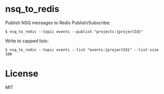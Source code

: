 
# nsq_to_redis

 Publish NSQ messages to Redis Publish/Subscribe:

```
$ nsq_to_redis --topic events --publish "projects:{projectId}"
```

 Write to capped lists:

```
$ nsq_to_redis --topic events --list "events:{projectId}" --list-size 100
```

# License

 MIT